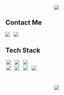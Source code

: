 
<p align="center">
  <img src="https://capsule-render.vercel.app/api?type=waving&color=gradient&height=120&animation=fadeIn&section=footer&text=JuhyungOh🍎&fontAlign=70&fontColor=black" />
</p>

<!-- <p align="center">
  <img src="https://capsule-render.vercel.app/api?type=Waving&color=auto&height=300&&section=header&text=JUHYUNG%20OH&fontSize=90" />
</p> -->

##  &#160;&#160;&#160;&#160;&#160;&#160;&#160;&#160;&#160;&#160;&#160;&#160;&#160;&#160;&#160;&#160; Contact Me
&#160;&#160;&#160;&#160;&#160;&#160;&#160;&#160;&#160;&#160;&#160;&#160;&#160;&#160;&#160;&#160;&#160;&#160;&#160;&#160;&#160;<a href="https://velog.io/@juyh_yung5" target="_blank"><img src="https://img.shields.io/badge/Velog-black?style=for-the-badge&logo=Velog&logoColor=20C997"/></a> 
&nbsp;&nbsp;<img src="https://img.shields.io/badge/Gmail-black?style=for-the-badge&logo=Gmail&logoColor=EA4335"/>


##  &#160;&#160;&#160;&#160;&#160;&#160;&#160;&#160;&#160;&#160;&#160;&#160;&#160;&#160;&#160;&#160; Tech Stack
&#160;&#160;&#160;&#160;&#160;&#160;&#160;&#160;&#160;&#160;&#160;&#160;&#160;&#160;&#160;&#160;&#160;&#160;&#160;&#160;&#160;
  <img src="https://img.shields.io/badge/HTML5-black?style=for-the-badge&logo=HTML5&logoColor=E34F26"/> &#160;
  <img src="https://img.shields.io/badge/CSS3-black?style=for-the-badge&logo=CSS3&logoColor=1572B6"/> &#160;
  <img src="https://img.shields.io/badge/JavaScript-black?style=for-the-badge&logo=JavaScript&logoColor=F7DF1E"/> &#160; <br />
  &#160;&#160;&#160;&#160;&#160;&#160;&#160;&#160;&#160;&#160;&#160;&#160;&#160;&#160;&#160;&#160;&#160;&#160;&#160;&#160;&#160; <img src="https://img.shields.io/badge/React-black?style=for-the-badge&logo=React&logoColor=61DAFB"/> &#160;
  <img src="https://img.shields.io/badge/TypeScript-black?style=for-the-badge&logo=TypeScript&logoColor=3178C6"/> &#160;
  <img src="https://img.shields.io/badge/Sass-black?style=for-the-badge&logo=Sass&logoColor=CC6699"/> &#160;
  <img src="https://img.shields.io/badge/styledcomponents-black?style=for-the-badge&logo=styled-components&logoColor=DB7093"/>


<br/>

<!-- ![Top Langs](https://github-readme-stats.vercel.app/api/top-langs/?username=OHJUHYUNG&layout=compact&theme=tokyonight) -->

<p align="center">
  <img src="https://github-readme-stats.vercel.app/api?username=OHJUHYUNG&show_icons=true&theme=buefy" />
</p>
